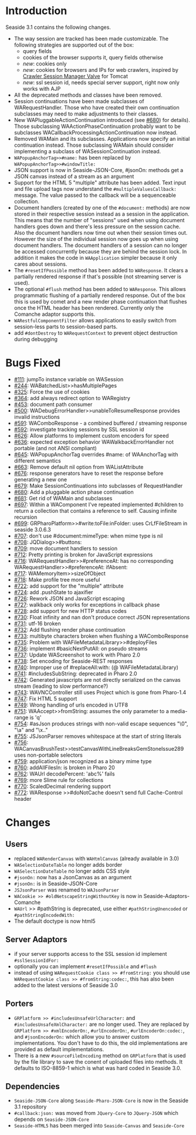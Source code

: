 # Introduction #
Seaside 3.1 contains the following changes.
  * The way session are tracked has been made customizable. The following strategies are supported out of the box:
    * query fields
    * cookies of the browser supports it, query fields otherwise
    * _new_: cookies only
    * _new_: cookies for browsers and IPs for web crawlers, inspired by [Crawler Session Manager Valve](http://www.tomcatexpert.com/blog/2011/05/18/crawler-session-manager-valve) for Tomcat
    * _new_: ssl session id, needs special server support, right now only works with AJP
  * All the deprecated methods and classes have been removed.
  * Session continuations have been made subclasses of WARequestHandler. Those who have created their own continuation subclasses may need to make adjustments to their classes.
  * New WAPluggableActionContinuation introduced (see [#680](https://github.com/SeasideSt/Seaside/issues/680)) for details). Those subclassing WAActionPhaseContinuation probably want to be subclasses WACallbackProcessingActionContinuation now instead.
  * Removed WAMain and its subclasses. Applications now specify an initial continuation instead. Those subclassing WAMain should consider implementing a subclass of WASessionContinuation instead.
  * `WAPopupAnchorTag>>#name:` has been replaced by `WAPopupAnchorTag>>#windowTitle:`
  * JSON support is now in Seaside-JSON-Core, #jsonOn: methods get a JSON canvas instead of a stream as an argument
  * Support for the HTML 5 "multiple" attribute has been added. Text input and file upload tags now understand the `#multipleValuesCallback:` message. The value passed to the callback will be a sequenceable collection.
  * Document handlers (created by one of the `#document:` methods) are now stored in their respective session instead as a session in the application. This means that the number of "sessions" used when using document handlers goes down and there's less pressure on the session cache. Also the document handlers now time out when their session times out. However the size of the individual session now goes up when using document handlers. The document handlers of a session can no longer be accessed concurrently because they are behind the session lock. In addition it makes the code in `WAApplication` simpler because it only cares about sessions.
  * The `#resetIfPossible` method has been added to `WAResponse`. It clears a partially rendered response if that's possible (not streaming server is used).
  * The optional `#flush` method has been added to `WAResponse`. This allows programmatic flushing of a partially rendered response. Out of the box this is used by comet and a new render phase continuation that flushes once the HTML header has been rendered. Currently only the Comanche adaptor supports this.
  * `WARestfulComponentFilter` allows applications to easily switch from session-less parts to session-based parts.
  * add `#dontDestroy` to `WARequestContext` to prevent object destruction during debugging

# Bugs Fixed #
  * [#111](https://github.com/SeasideSt/Seaside/issues/111): jumpTo instance variable on WASession
  * [#244](https://github.com/SeasideSt/Seaside/issues/244): WABatchedList>>hasMultiplePages
  * [#325](https://github.com/SeasideSt/Seaside/issues/325): Force the use of cookies
  * [#364](https://github.com/SeasideSt/Seaside/issues/364): add always redirect option to WARegistry
  * [#453](https://github.com/SeasideSt/Seaside/issues/453): document path consumer
  * [#500](https://github.com/SeasideSt/Seaside/issues/500): WADebugErrorHandler>>unableToResumeResponse provides invalid instructions
  * [#591](https://github.com/SeasideSt/Seaside/issues/591): WAComboResponse - a combined buffered / streaming response
  * [#592](https://github.com/SeasideSt/Seaside/issues/592): investigate tracking sessions by SSL session id
  * [#626](https://github.com/SeasideSt/Seaside/issues/626): Allow platforms to implement custom encoders for speed
  * [#636](https://github.com/SeasideSt/Seaside/issues/636): expected exception behavior WAWalkbackErrorHandler not portable (and not ANSI compliant)
  * [#645](https://github.com/SeasideSt/Seaside/issues/645): WAPopupAnchorTag overrides #name: of WAAnchorTag with different semantics
  * [#663](https://github.com/SeasideSt/Seaside/issues/663): Remove default nil option from WAListAttribute
  * [#676](https://github.com/SeasideSt/Seaside/issues/676): response generators have to reset the response before generating a new one
  * [#679](https://github.com/SeasideSt/Seaside/issues/679):   Make SessionContinuations into subclasses of RequestHandler
  * [#680](https://github.com/SeasideSt/Seaside/issues/680):   Add a pluggable action phase continuation
  * [#681](https://github.com/SeasideSt/Seaside/issues/681):   Get rid of WAMain and subclasses
  * [#697](https://github.com/SeasideSt/Seaside/issues/697): Within a WAComponent I've repeated implemented #children to return a collection that contains a reference to self. Causing infinite recursion
  * [#699](https://github.com/SeasideSt/Seaside/issues/699): GRPharoPlatform>>#write:toFile:inFolder: uses CrLfFileStream in seaside 3.0.6.3
  * [#707](https://github.com/SeasideSt/Seaside/issues/707): don't use #document:mimeType: when mime type is nil
  * [#708](https://github.com/SeasideSt/Seaside/issues/708): JQDialog>>#buttons:
  * [#709](https://github.com/SeasideSt/Seaside/issues/709): move document handlers to session
  * [#712](https://github.com/SeasideSt/Seaside/issues/712): Pretty printing is broken for JavaScript expressions
  * [#716](https://github.com/SeasideSt/Seaside/issues/716): WARequestHandler>>#preferenceAt: has no corresponding WARequestHandler>>#preferenceAt: ifAbsent:
  * [#717](https://github.com/SeasideSt/Seaside/issues/717): WAMemoryItem>>sizeOfObject
  * [#718](https://github.com/SeasideSt/Seaside/issues/718): Make profile tree more useful
  * [#722](https://github.com/SeasideSt/Seaside/issues/722): add support for the "multiple" attribute
  * [#724](https://github.com/SeasideSt/Seaside/issues/724): add .pushState to ajaxifier
  * [#726](https://github.com/SeasideSt/Seaside/issues/726): Rework JSON and JavaScript escaping
  * [#727](https://github.com/SeasideSt/Seaside/issues/727): walkback only works for exceptions in callback phase
  * [#728](https://github.com/SeasideSt/Seaside/issues/728): add support for new HTTP status codes
  * [#730](https://github.com/SeasideSt/Seaside/issues/730): Float infinity and nan don't produce correct JSON representations
  * [#731](https://github.com/SeasideSt/Seaside/issues/731): utf-16 broken
  * [#732](https://github.com/SeasideSt/Seaside/issues/732): Add flushing render phase continuation
  * [#733](https://github.com/SeasideSt/Seaside/issues/733): multibyte characters broken when flushing a WAComboResponse
  * [#735](https://github.com/SeasideSt/Seaside/issues/735): Problem with WAFileMetadataLibrary>>#deployFiles
  * [#736](https://github.com/SeasideSt/Seaside/issues/736): implement #basicNextPutAll: on pseudo streams
  * [#737](https://github.com/SeasideSt/Seaside/issues/737): Update WAScreenshot to work with Pharo 2.0
  * [#738](https://github.com/SeasideSt/Seaside/issues/738): Set encoding for Seaside-REST responses
  * [#740](https://github.com/SeasideSt/Seaside/issues/740): Improper use of #replaceAll:with: (@ WAFileMetadataLibrary)
  * [#741](https://github.com/SeasideSt/Seaside/issues/741): #includesSubString: deprecated in Pharo 2.0
  * [#742](https://github.com/SeasideSt/Seaside/issues/742): Generated javascripts are not directly serialized on the canvas stream (leading to slow performance?)
  * [#743](https://github.com/SeasideSt/Seaside/issues/743): WAVNCController still uses Project which is gone from Pharo-1.4
  * [#747](https://github.com/SeasideSt/Seaside/issues/747): Fix HTML 5 support
  * [#749](https://github.com/SeasideSt/Seaside/issues/749): Wrong handling of urls encoded in UTF8
  * [#751](https://github.com/SeasideSt/Seaside/issues/751): WAAccept>>fromString: assumes the only parameter to a media-range is 'q'
  * [#754](https://github.com/SeasideSt/Seaside/issues/754): #asJson produces strings with non-valid escape sequences "\0", "\a" and "\x.."
  * [#755](https://github.com/SeasideSt/Seaside/issues/755): JSJsonParser removes whitespace at the start of string literals
  * [#756](https://github.com/SeasideSt/Seaside/issues/756): WACanvasBrushTest>>testCanvasWithLineBreaksGemStoneIssue289 uses non-portable selectors
  * [#759](https://github.com/SeasideSt/Seaside/issues/759): application/json recognized as a binary mime type
  * [#760](https://github.com/SeasideSt/Seaside/issues/760): addAllFilesIn: is broken in Pharo 20
  * [#762](https://github.com/SeasideSt/Seaside/issues/762): WAUrl decodePercent: 'abc%' fails
  * [#769](https://github.com/SeasideSt/Seaside/issues/769): more Slime rule for collections
  * [#770](https://github.com/SeasideSt/Seaside/issues/770): ScaledDecimal rendering support
  * [#772](https://github.com/SeasideSt/Seaside/issues/772): WAResponse >>#doNotCache doesn't send full Cache-Control header

# Changes #
## Users ##
  * replaced `WARenderCanvas` with `WAHtmlCanvas` (already available in 3.0)
  * `WASelectionDateTable` no longer adds border
  * `WASelectionDateTable` no longer adds CSS style
  * `#jsonOn:` now has a JsonCanvas as an argument
  * `#jsonOn:` is in Seaside-JSON-Core
  * `JSJsonParser` was renamed to `WAJsonParser`
  * `WACookie >> #oldNetscapeStringWithoutKey` is now in Seaside-Adaptors-Comanche
  * `WAUrl` >> #pathString is deprecated, use either `#pathStringUnencoded` or `#pathStringEncodedWith:`
  * The default doctype is now html5

## Server Adaptors ##
  * if your server supports access to the SSL session id implement `#sslSessionIdFor:`
  * optionally you can implement `#resetIfPossible` and `#flush`
  * instead of using `WARequestCookie class >> #fromString:` you should use `WARequestCookie class >> #fromString:codec:`, this has also been added to the latest versions of Seaside 3.0

## Porters ##
  * `GRPlatform >> #includesUnsafeUrlCharacter:` and `#includesUnsafeXmlCharacter:` are no longer used. They are replaced by `GRPlatform >> #xmlEncoderOn:`, `#urlEncoderOn:`, `#urlEncoderOn:codec:`, and `#jsonEncoderOn:` which allow you to answer custom implementations. You don't have to do this, the old implementations are provided as default implementations.
  * There is a new `#sourceFileEncoding` method on `GRPlatform` that is used by the file library to save the conent of uploaded files into methods. It defaults to ISO-8859-1 which is what was hard coded in Seaside 3.0.

## Dependencies ##
  * `Seaside-JSON-Core` along `Seaside-Pharo-JSON-Core` is now in the Seaside 3.1 repository
  * `#callback:json:` was moved from `JQuery-Core` to `JQuery-JSON` which depends on `Seaside-JSON-Core`
  * `Seaside-HTML5` has been merged into `Seaside-Canvas` and `Seaside-Core`
